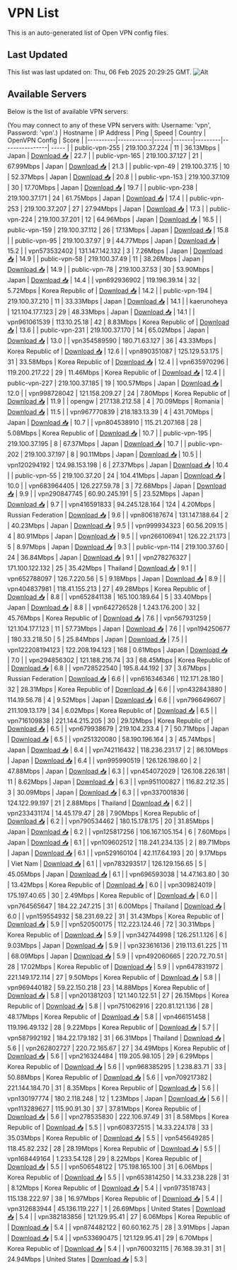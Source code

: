 # VPN List

This is an auto-generated list of Open VPN config files.

## Last Updated

This list was last updated on: Thu, 06 Feb 2025 20:29:25 GMT.
![Alt](https://repobeats.axiom.co/api/embed/186b98318ef1479477931607c1ad7d823f12451f.svg "Repobeats analytics image")

## Available Servers

Below is the list of available VPN servers:

(You may connect to any of these VPN servers with: Username: 'vpn', Password: 'vpn'.)
| Hostname | IP Address | Ping | Speed | Country | OpenVPN Config | Score |
|----------|------------|------|-------|---------|----------------| ----- |
| public-vpn-255 | 219.100.37.224 | 11 | 36.13Mbps | Japan | [Download 📥](./configs/server_0_JP.ovpn) | 22.7 |
| public-vpn-165 | 219.100.37.127 | 21 | 67.99Mbps | Japan | [Download 📥](./configs/server_1_JP.ovpn) | 21.3 |
| public-vpn-49 | 219.100.37.15 | 10 | 52.37Mbps | Japan | [Download 📥](./configs/server_2_JP.ovpn) | 20.8 |
| public-vpn-153 | 219.100.37.109 | 30 | 17.70Mbps | Japan | [Download 📥](./configs/server_3_JP.ovpn) | 19.7 |
| public-vpn-238 | 219.100.37.171 | 24 | 61.75Mbps | Japan | [Download 📥](./configs/server_4_JP.ovpn) | 17.4 |
| public-vpn-253 | 219.100.37.207 | 27 | 27.94Mbps | Japan | [Download 📥](./configs/server_5_JP.ovpn) | 17.3 |
| public-vpn-224 | 219.100.37.201 | 12 | 64.96Mbps | Japan | [Download 📥](./configs/server_6_JP.ovpn) | 16.5 |
| public-vpn-159 | 219.100.37.112 | 26 | 17.13Mbps | Japan | [Download 📥](./configs/server_7_JP.ovpn) | 15.8 |
| public-vpn-95 | 219.100.37.97 | 9 | 44.77Mbps | Japan | [Download 📥](./configs/server_8_JP.ovpn) | 15.2 |
| vpn573532402 | 131.147.142.132 | 3 | 7.26Mbps | Japan | [Download 📥](./configs/server_9_JP.ovpn) | 14.9 |
| public-vpn-58 | 219.100.37.49 | 11 | 38.26Mbps | Japan | [Download 📥](./configs/server_10_JP.ovpn) | 14.9 |
| public-vpn-78 | 219.100.37.53 | 30 | 53.90Mbps | Japan | [Download 📥](./configs/server_11_JP.ovpn) | 14.4 |
| vpn692936902 | 119.196.39.14 | 32 | 5.72Mbps | Korea Republic of | [Download 📥](./configs/server_12_KR.ovpn) | 14.2 |
| public-vpn-194 | 219.100.37.210 | 11 | 33.33Mbps | Japan | [Download 📥](./configs/server_13_JP.ovpn) | 14.1 |
| kaerunoheya | 121.104.177.123 | 29 | 48.33Mbps | Japan | [Download 📥](./configs/server_14_JP.ovpn) | 14.1 |
| vpn961061539 | 113.10.25.18 | 42 | 8.83Mbps | Korea Republic of | [Download 📥](./configs/server_15_KR.ovpn) | 13.6 |
| public-vpn-231 | 219.100.37.170 | 14 | 65.02Mbps | Japan | [Download 📥](./configs/server_16_JP.ovpn) | 13.0 |
| vpn354589590 | 180.71.63.127 | 36 | 43.33Mbps | Korea Republic of | [Download 📥](./configs/server_17_KR.ovpn) | 12.6 |
| vpn890351087 | 125.129.53.175 | 31 | 33.58Mbps | Korea Republic of | [Download 📥](./configs/server_18_KR.ovpn) | 12.4 |
| vpn635970296 | 119.200.217.22 | 29 | 11.46Mbps | Korea Republic of | [Download 📥](./configs/server_19_KR.ovpn) | 12.4 |
| public-vpn-227 | 219.100.37.185 | 19 | 100.57Mbps | Japan | [Download 📥](./configs/server_20_JP.ovpn) | 12.0 |
| vpn998728042 | 121.158.209.27 | 24 | 7.80Mbps | Korea Republic of | [Download 📥](./configs/server_21_KR.ovpn) | 11.9 |
| opengw | 217.138.212.58 | 4 | 70.09Mbps | Romania | [Download 📥](./configs/server_22_RO.ovpn) | 11.5 |
| vpn967770839 | 218.183.13.39 | 4 | 431.70Mbps | Japan | [Download 📥](./configs/server_23_JP.ovpn) | 10.7 |
| vpn804538910 | 115.21.207.168 | 28 | 5.08Mbps | Korea Republic of | [Download 📥](./configs/server_24_KR.ovpn) | 10.7 |
| public-vpn-195 | 219.100.37.195 | 8 | 67.37Mbps | Japan | [Download 📥](./configs/server_25_JP.ovpn) | 10.7 |
| public-vpn-202 | 219.100.37.197 | 8 | 90.11Mbps | Japan | [Download 📥](./configs/server_26_JP.ovpn) | 10.5 |
| vpn120294192 | 124.98.153.198 | 6 | 27.37Mbps | Japan | [Download 📥](./configs/server_27_JP.ovpn) | 10.4 |
| public-vpn-55 | 219.100.37.20 | 24 | 104.41Mbps | Japan | [Download 📥](./configs/server_28_JP.ovpn) | 10.0 |
| vpn683964405 | 126.227.59.78 | 3 | 72.68Mbps | Japan | [Download 📥](./configs/server_29_JP.ovpn) | 9.9 |
| vpn290847745 | 60.90.245.191 | 5 | 23.52Mbps | Japan | [Download 📥](./configs/server_30_JP.ovpn) | 9.7 |
| vpn416591833 | 94.245.128.164 | 124 | 4.20Mbps | Russian Federation | [Download 📥](./configs/server_31_RU.ovpn) | 9.6 |
| vpn806187674 | 131.147.188.64 | 2 | 40.23Mbps | Japan | [Download 📥](./configs/server_32_JP.ovpn) | 9.5 |
| vpn999934323 | 60.56.209.15 | 4 | 80.91Mbps | Japan | [Download 📥](./configs/server_33_JP.ovpn) | 9.5 |
| vpn266106941 | 126.22.21.173 | 5 | 8.97Mbps | Japan | [Download 📥](./configs/server_34_JP.ovpn) | 9.3 |
| public-vpn-114 | 219.100.37.60 | 24 | 36.84Mbps | Japan | [Download 📥](./configs/server_35_JP.ovpn) | 9.1 |
| vpn278276327 | 171.100.122.132 | 25 | 35.42Mbps | Thailand | [Download 📥](./configs/server_36_TH.ovpn) | 9.1 |
| vpn652788097 | 126.7.220.56 | 5 | 9.18Mbps | Japan | [Download 📥](./configs/server_37_JP.ovpn) | 8.9 |
| vpn404837981 | 118.41.155.213 | 27 | 49.28Mbps | Korea Republic of | [Download 📥](./configs/server_38_KR.ovpn) | 8.8 |
| vpn652841138 | 165.100.189.64 | 5 | 33.40Mbps | Japan | [Download 📥](./configs/server_39_JP.ovpn) | 8.8 |
| vpn642726528 | 1.243.176.200 | 32 | 45.76Mbps | Korea Republic of | [Download 📥](./configs/server_40_KR.ovpn) | 7.6 |
| vpn567931259 | 121.104.177.123 | 11 | 57.73Mbps | Japan | [Download 📥](./configs/server_41_JP.ovpn) | 7.6 |
| vpn194250677 | 180.33.218.50 | 5 | 25.84Mbps | Japan | [Download 📥](./configs/server_42_JP.ovpn) | 7.5 |
| vpn122208194123 | 122.208.194.123 | 168 | 0.61Mbps | Japan | [Download 📥](./configs/server_43_JP.ovpn) | 7.0 |
| vpn294856302 | 121.188.216.74 | 33 | 68.45Mbps | Korea Republic of | [Download 📥](./configs/server_44_KR.ovpn) | 6.8 |
| vpn728522540 | 195.8.44.192 | 37 | 3.67Mbps | Russian Federation | [Download 📥](./configs/server_45_RU.ovpn) | 6.6 |
| vpn616346346 | 112.171.28.180 | 32 | 28.31Mbps | Korea Republic of | [Download 📥](./configs/server_46_KR.ovpn) | 6.6 |
| vpn432843880 | 114.19.56.78 | 4 | 9.52Mbps | Japan | [Download 📥](./configs/server_47_JP.ovpn) | 6.6 |
| vpn796649607 | 211.109.13.179 | 34 | 6.02Mbps | Korea Republic of | [Download 📥](./configs/server_48_KR.ovpn) | 6.5 |
| vpn716109838 | 221.144.215.205 | 30 | 29.12Mbps | Korea Republic of | [Download 📥](./configs/server_49_KR.ovpn) | 6.5 |
| vpn679938679 | 219.104.233.4 | 7 | 50.71Mbps | Japan | [Download 📥](./configs/server_50_JP.ovpn) | 6.5 |
| vpn251320080 | 58.190.196.164 | 3 | 45.74Mbps | Japan | [Download 📥](./configs/server_51_JP.ovpn) | 6.4 |
| vpn742116432 | 118.236.231.17 | 2 | 86.10Mbps | Japan | [Download 📥](./configs/server_52_JP.ovpn) | 6.4 |
| vpn995990519 | 126.126.198.60 | 2 | 47.88Mbps | Japan | [Download 📥](./configs/server_53_JP.ovpn) | 6.3 |
| vpn454072029 | 126.108.226.181 | 11 | 8.62Mbps | Japan | [Download 📥](./configs/server_54_JP.ovpn) | 6.3 |
| vpn951100827 | 116.82.212.35 | 3 | 30.09Mbps | Japan | [Download 📥](./configs/server_55_JP.ovpn) | 6.3 |
| vpn337001836 | 124.122.99.197 | 21 | 2.88Mbps | Thailand | [Download 📥](./configs/server_56_TH.ovpn) | 6.2 |
| vpn233431174 | 14.45.179.47 | 28 | 7.90Mbps | Korea Republic of | [Download 📥](./configs/server_57_KR.ovpn) | 6.2 |
| vpn790534462 | 180.15.178.175 | 20 | 31.85Mbps | Japan | [Download 📥](./configs/server_58_JP.ovpn) | 6.2 |
| vpn125817256 | 106.167.105.154 | 6 | 7.60Mbps | Japan | [Download 📥](./configs/server_59_JP.ovpn) | 6.1 |
| vpn109602512 | 118.241.234.135 | 2 | 89.71Mbps | Japan | [Download 📥](./configs/server_60_JP.ovpn) | 6.1 |
| vpn529160104 | 42.117.64.193 | 20 | 9.17Mbps | Viet Nam | [Download 📥](./configs/server_61_VN.ovpn) | 6.1 |
| vpn783293517 | 126.129.156.65 | 5 | 45.05Mbps | Japan | [Download 📥](./configs/server_62_JP.ovpn) | 6.1 |
| vpn696593038 | 14.47.163.80 | 30 | 13.42Mbps | Korea Republic of | [Download 📥](./configs/server_63_KR.ovpn) | 6.0 |
| vpn309824019 | 175.197.40.65 | 30 | 2.49Mbps | Korea Republic of | [Download 📥](./configs/server_64_KR.ovpn) | 6.0 |
| vpn764565647 | 184.22.247.215 | 31 | 6.00Mbps | Thailand | [Download 📥](./configs/server_65_TH.ovpn) | 6.0 |
| vpn159554932 | 58.231.69.22 | 31 | 31.43Mbps | Korea Republic of | [Download 📥](./configs/server_66_KR.ovpn) | 5.9 |
| vpn520500175 | 112.223.124.46 | 72 | 30.31Mbps | Korea Republic of | [Download 📥](./configs/server_67_KR.ovpn) | 5.9 |
| vpn342744998 | 126.251.1.126 | 6 | 9.03Mbps | Japan | [Download 📥](./configs/server_68_JP.ovpn) | 5.9 |
| vpn323616136 | 219.113.61.225 | 11 | 68.09Mbps | Japan | [Download 📥](./configs/server_69_JP.ovpn) | 5.9 |
| vpn492060665 | 220.72.70.51 | 28 | 17.02Mbps | Korea Republic of | [Download 📥](./configs/server_70_KR.ovpn) | 5.9 |
| vpn647831972 | 221.149.172.114 | 27 | 9.50Mbps | Korea Republic of | [Download 📥](./configs/server_71_KR.ovpn) | 5.8 |
| vpn969440182 | 59.22.150.218 | 23 | 14.88Mbps | Korea Republic of | [Download 📥](./configs/server_72_KR.ovpn) | 5.8 |
| vpn201381203 | 121.140.122.51 | 27 | 26.15Mbps | Korea Republic of | [Download 📥](./configs/server_73_KR.ovpn) | 5.8 |
| vpn751062916 | 220.81.121.136 | 28 | 48.17Mbps | Korea Republic of | [Download 📥](./configs/server_74_KR.ovpn) | 5.8 |
| vpn466151458 | 119.196.49.132 | 28 | 9.22Mbps | Korea Republic of | [Download 📥](./configs/server_75_KR.ovpn) | 5.7 |
| vpn587992192 | 184.22.179.182 | 31 | 66.31Mbps | Thailand | [Download 📥](./configs/server_76_TH.ovpn) | 5.6 |
| vpn262802727 | 220.72.165.67 | 27 | 34.49Mbps | Korea Republic of | [Download 📥](./configs/server_77_KR.ovpn) | 5.6 |
| vpn216324484 | 119.205.98.105 | 29 | 6.29Mbps | Korea Republic of | [Download 📥](./configs/server_78_KR.ovpn) | 5.6 |
| vpn968385295 | 1.238.83.71 | 33 | 50.88Mbps | Korea Republic of | [Download 📥](./configs/server_79_KR.ovpn) | 5.6 |
| vpn709217382 | 221.144.184.70 | 31 | 8.35Mbps | Korea Republic of | [Download 📥](./configs/server_80_KR.ovpn) | 5.6 |
| vpn130197774 | 180.2.118.248 | 12 | 1.23Mbps | Japan | [Download 📥](./configs/server_81_JP.ovpn) | 5.6 |
| vpn113289627 | 115.90.91.30 | 37 | 37.81Mbps | Korea Republic of | [Download 📥](./configs/server_82_KR.ovpn) | 5.6 |
| vpn278535830 | 222.106.97.49 | 31 | 8.58Mbps | Korea Republic of | [Download 📥](./configs/server_83_KR.ovpn) | 5.5 |
| vpn608372515 | 14.33.224.178 | 33 | 35.03Mbps | Korea Republic of | [Download 📥](./configs/server_84_KR.ovpn) | 5.5 |
| vpn545649285 | 118.45.82.232 | 28 | 28.19Mbps | Korea Republic of | [Download 📥](./configs/server_85_KR.ovpn) | 5.5 |
| vpn168449164 | 1.233.54.128 | 29 | 8.22Mbps | Korea Republic of | [Download 📥](./configs/server_86_KR.ovpn) | 5.5 |
| vpn506548122 | 175.198.165.100 | 31 | 6.06Mbps | Korea Republic of | [Download 📥](./configs/server_87_KR.ovpn) | 5.5 |
| vpn653814250 | 14.33.238.228 | 31 | 8.12Mbps | Korea Republic of | [Download 📥](./configs/server_88_KR.ovpn) | 5.4 |
| vpn973518743 | 115.138.222.97 | 38 | 16.97Mbps | Korea Republic of | [Download 📥](./configs/server_89_KR.ovpn) | 5.4 |
| vpn312683944 | 45.136.119.227 | 1 | 26.69Mbps | United States | [Download 📥](./configs/server_90_US.ovpn) | 5.4 |
| vpn382183856 | 121.129.95.41 | 27 | 6.06Mbps | Korea Republic of | [Download 📥](./configs/server_91_KR.ovpn) | 5.4 |
| vpn874482122 | 60.60.162.75 | 28 | 3.91Mbps | Japan | [Download 📥](./configs/server_92_JP.ovpn) | 5.4 |
| vpn533690475 | 121.129.95.41 | 29 | 6.70Mbps | Korea Republic of | [Download 📥](./configs/server_93_KR.ovpn) | 5.4 |
| vpn760032115 | 76.168.39.31 | 31 | 24.94Mbps | United States | [Download 📥](./configs/server_94_US.ovpn) | 5.3 |
